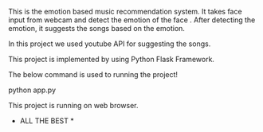 This is the emotion based music recommendation system. It takes face input from webcam and detect the emotion of the face . After detecting the emotion, it suggests the songs based on the emotion.

In this project we used youtube API for suggesting the songs.

This project is implemented by using Python Flask Framework.

The below command is used to running the project!

python app.py

This project is running on web browser.

* ALL THE BEST *
